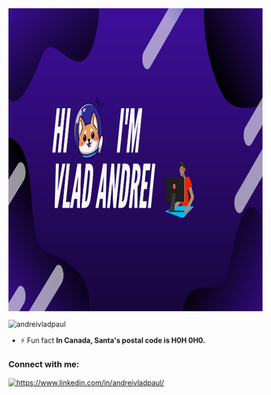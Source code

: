 <img src="https://github.com/andreivladpaul/andreivladpaul/blob/main/github-profile.png" height=600 width="1000">


<p align="left"> <img src="https://komarev.com/ghpvc/?username=andreivladpaul&label=Profile%20views&color=0e75b6&style=flat" alt="andreivladpaul" /> </p>

- ⚡ Fun fact **In Canada, Santa's postal code is H0H 0H0.**

<h3 align="left">Connect with me:</h3>
<p align="left">
<a href="https://linkedin.com/in/https://www.linkedin.com/in/andreivladpaul/" target="blank"><img align="center" src="https://raw.githubusercontent.com/rahuldkjain/github-profile-readme-generator/master/src/images/icons/Social/linked-in-alt.svg" alt="https://www.linkedin.com/in/andreivladpaul/" height="30" width="40" /></a>
</p>


